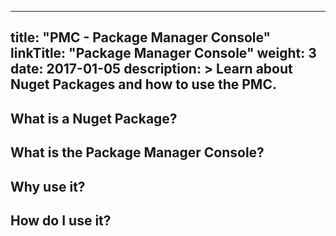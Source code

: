
---
title: "PMC - Package Manager Console"
linkTitle: "Package Manager Console"
weight: 3
date: 2017-01-05
description: >
  Learn about Nuget Packages and how to use the PMC.
---



## What is a Nuget Package?

## What is the Package Manager Console?


## Why use it?

## How do I use it?